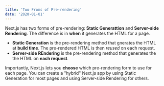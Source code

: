 ```yaml
---
title: 'Two Froms of Pre-rendering'
date: '2020-01-01'
---
```


Next.js has two forms of pre-rendering: **Static Generattion** and **Server-side Rendering**. The difference is in **when** it generates the HTML for a page.

- **Static Generation** is the pre-rendering method that gnerates the HTML at **build time**. The pre-rendered HTML is then _reused_ on each request.
- **Server-side REndering** is the pre-rendering method that generates the the HTML on **each request**.

Importantly, Next.js lets you **choose** which pre-rendering form to use for each page. You can create a "hybrid" Next.js app by using Static Generation for most pages and using Server-side Rendering for others.